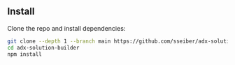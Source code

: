 ## Install

Clone the repo and install dependencies:

```bash
git clone --depth 1 --branch main https://github.com/sseiber/adx-solution-builder.git
cd adx-solution-builder
npm install
```
